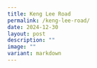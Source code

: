 ```yaml
---
title: Keng Lee Road
permalink: /keng-lee-road/
date: 2024-12-30
layout: post
description: ""
image: ""
variant: markdown
---
```

